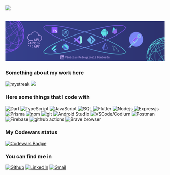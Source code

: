 <div>
	 <img src="https://readme-typing-svg.herokuapp.com?font=Roboto&size=28&duration=3500&color=b19ae3&center=true&vCenter=true&multiline=true&width=200&height=55&lines=Hello+World+%F0%9F%91%8B">
</div>
<br/>

![Header](./header_banner.png)

<h3>Something about my work here</h3>

<img src="https://github-readme-streak-stats.herokuapp.com/?user=flautistamacabro&theme=tokyonight" alt="mystreak"/>
<img src="https://github-profile-trophy.vercel.app/?username=flautistamacabro&theme=juicyfresh&no-bg=true" />

<!--<img src="https://github-readme-stats.vercel.app/api/top-langs?username=flautistamacabro&show_icons=true&locale=en&layout=compact&theme=chartreuse-dark" alt="ovi" />-->

<h3>Here some things that I code with</h3>
<p>
  <img alt="Dart" src="https://img.shields.io/badge/-Dart-32b9f6?style=flat-square&logo=dart&logoColor=white" />
  <img alt="TypeScript" src="https://img.shields.io/badge/-TypeScript-007ACC?style=flat-square&logo=typescript&logoColor=white" />
  <img alt="JavaScript" src="https://img.shields.io/badge/-JavaScript-f7e01d?style=flat-square&logo=javascript&logoColor=black" />
  <img alt="SQL" src="https://img.shields.io/badge/-SQL-00556a?style=flat-square&logo=mysql&logoColor=white" />
  <img alt="Flutter" src="https://img.shields.io/badge/-Flutter-40c0ef?style=flat-square&logo=flutter&logoColor=white" />
  <img alt="Nodejs" src="https://img.shields.io/badge/-Node.js-43853d?style=flat-square&logo=Node.js&logoColor=white" />
  <img alt="Expressjs" src="https://img.shields.io/badge/-Express.js-384752?style=flat-square&logo=Express&logoColor=white" />
  <img alt="Prisma" src="https://img.shields.io/badge/-Prisma-143a51?style=flat-square&logo=Prisma&logoColor=white" />
  <img alt="npm" src="https://img.shields.io/badge/-NPM-CB3837?style=flat-square&logo=npm&logoColor=white" />
  <img alt="git" src="https://img.shields.io/badge/-Git-F05032?style=flat-square&logo=git&logoColor=white" />
  <img alt="Android Studio" src="https://img.shields.io/badge/-Android Studio-4cdf8f?style=flat-square&logo=android&logoColor=white" />
  <img alt="VSCode/Codium" src="https://img.shields.io/badge/-VSCode-107cbc?style=flat-square&logo=vscodium&logoColor=white" />
  <img alt="Postman" src="https://img.shields.io/badge/-Postman-ff6c37?style=flat-square&logo=postman&logoColor=white" />
  <img alt="Firebase" src="https://img.shields.io/badge/-Firebase-ffa308?style=flat-square&logo=firebase&logoColor=white" />
  <img alt="github actions" src="https://img.shields.io/badge/-Github_Actions-2088FF?style=flat-square&logo=github-actions&logoColor=white" />
  <!--<img alt="Docker" src="https://img.shields.io/badge/-Docker-46a2f1?style=flat-square&logo=docker&logoColor=white" />
  <img alt="Sass" src="https://img.shields.io/badge/-Sass-CC6699?style=flat-square&logo=sass&logoColor=white" />
  <img alt="html5" src="https://img.shields.io/badge/-HTML5-E34F26?style=flat-square&logo=html5&logoColor=white" />-->
  <img alt="Brave browser" src="https://img.shields.io/badge/-Brave_Browser-FB542B?style=flat-square&logo=brave&logoColor=white" />
</p>

<h3>My Codewars status</h3>

[![Codewars Badge](https://www.codewars.com/users/FlautistaMacabro/badges/large)](https://www.codewars.com/users/FlautistaMacabro)

<h3>You can find me in</h3>
<p><a href="https://github.com/FlautistaMacabro" target="_blank"><img alt="Github" src="https://img.shields.io/badge/GitHub-%2312100E.svg?&style=for-the-badge&logo=Github&logoColor=white" /></a> <a href="https://www.linkedin.com/in/vinícius-pelegrineli-bombarda-b2b026239" target="_blank"><img alt="LinkedIn" src="https://img.shields.io/badge/linkedin-%230077B5.svg?&style=for-the-badge&logo=linkedin&logoColor=white" /></a> <a href="https://mail.google.com/mail/u/0/#inbox?compose=CllgCJlHDWXRGqNVQnrGCbHVTSFMsmBqGBDLTVWmgLsHcbmrwdvkbwpckxJDTHbGCmgpSdnBcCL" target="_blank"><img alt="Gmail" src="https://img.shields.io/badge/Gmail-%23d74539.svg?&style=for-the-badge&logo=Gmail&logoColor=white" /></a>
</p>

<!--
**FlautistaMacabro/FlautistaMacabro** is a ✨ _special_ ✨ repository because its `README.md` (this file) appears on your GitHub profile.

Here are some ideas to get you started:

- 🔭 I’m currently working on ...
- 🌱 I’m currently learning ...
- 👯 I’m looking to collaborate on ...
- 🤔 I’m looking for help with ...
- 💬 Ask me about ...
- 📫 How to reach me: ...
- 😄 Pronouns: ...
- ⚡ Fun fact: ...
-->

